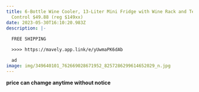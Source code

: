 ```yaml
---
title: 6-Bottle Wine Cooler, 13-Liter Mini Fridge with Wine Rack and Temperature
  Control $49.88 (reg $149xx)
date: 2023-05-30T16:10:20.983Z
description: |-
  
  FREE SHIPPING

  >>>> https://mavely.app.link/e/yUwmaPK6dAb

  ad
image: img/349640101_762669028671952_8257286299614652029_n.jpg
---
```

**p﻿rice can chamge anytime without notice**